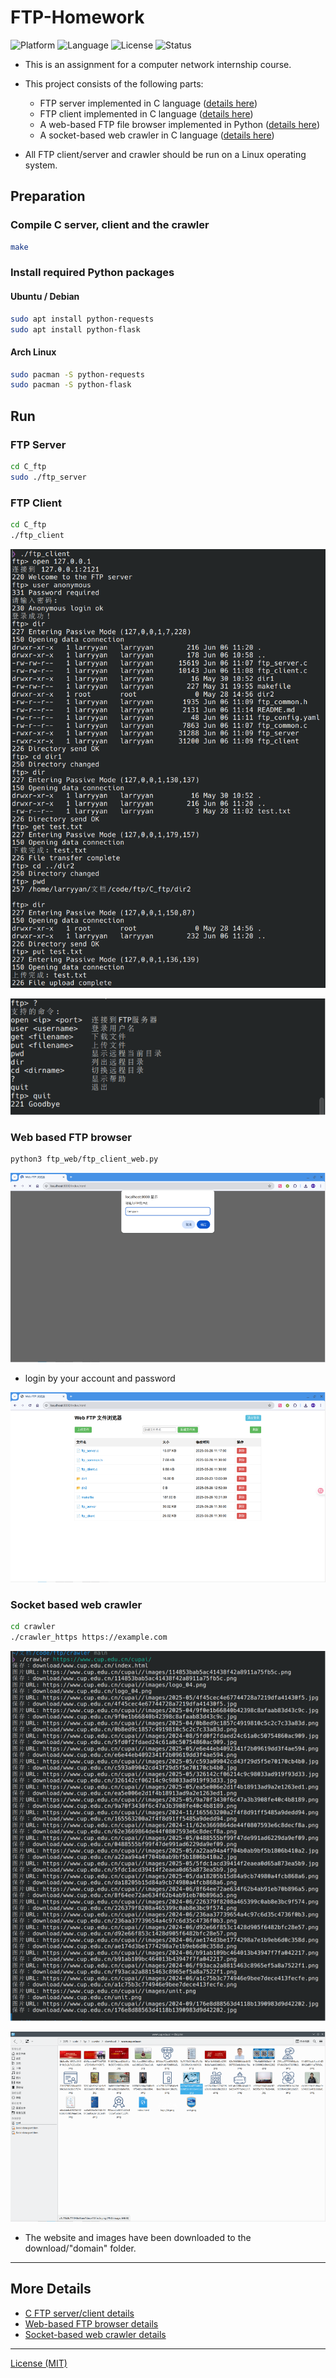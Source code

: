 # FTP-Homework

![Platform](https://img.shields.io/badge/platform-Linux-blue)
![Language](https://img.shields.io/badge/language-C%20%7C%20Python-blueviolet)
![License](https://img.shields.io/badge/license-MIT-green)
![Status](https://img.shields.io/badge/status-educational-important)

- This is an assignment for a computer network internship course.

- This project consists of the following parts:
  - FTP server implemented in C language ([details here](C_ftp/README.md))
  - FTP client implemented in C language ([details here](C_ftp/README.md))
  - A web-based FTP file browser implemented in Python ([details here](ftp_web/README.md))
  - A socket-based web crawler in C language ([details here](crawler/README.md))
  
- All FTP client/server and crawler should be run on a Linux operating system.

## Preparation

### Compile C server, client and the crawler

```bash
make
```

### Install required Python packages

#### Ubuntu / Debian

```bash
sudo apt install python-requests
sudo apt install python-flask
```

#### Arch Linux

```bash
sudo pacman -S python-requests
sudo pacman -S python-flask
```

## Run

### FTP Server

```bash
cd C_ftp
sudo ./ftp_server
```

### FTP Client

```bash
cd C_ftp
./ftp_client
```

![image-20250606112255811](assets/image-20250606112255811.png)

![image-20250528190021652](assets/image-20250528190021652.png)

### Web based FTP browser

```bash
python3 ftp_web/ftp_client_web.py
```

![image-20250528190106619](assets/image-20250528190106619.png)

- login by your account and password

![image-20250528190129700](assets/image-20250528190129700.png)

### Socket based web crawler

```bash
cd crawler
./crawler_https https://example.com
```

![image-20250528190143889](assets/image-20250528190143889.png)

![image-20250528190150785](assets/image-20250528190150785.png)

- The website and images have been downloaded to the download/"domain" folder.

---

## More Details

- [C FTP server/client details](C_ftp/README.md)
- [Web-based FTP browser details](ftp_web/README.md)
- [Socket-based web crawler details](crawler/README.md)

---

[License (MIT)](LICENSE)
